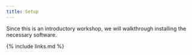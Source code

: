```yaml
---
title: Setup
---
```

Since this is an introductory workshop, we will walkthrough installing the necessary software. 

<!-- {% include syllabus.html %} -->

{% include links.md %}
